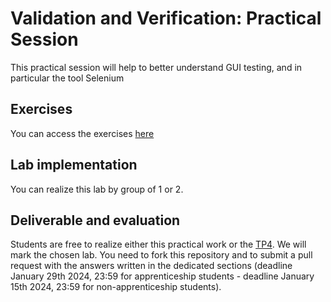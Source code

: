 # Validation and Verification: Practical Session

This practical session will help to better understand GUI testing, and in particular the tool Selenium

## Exercises

You can access the exercises [here](sujet.md)

## Lab implementation

You can realize this lab by group of 1 or 2. 

## Deliverable and evaluation

Students are free to realize either this practical work or the [TP4](https://github.com/selabs-ur1/VV-ISTIC-TP4). We will mark the chosen lab. You need to fork this repository and to submit a pull request with the answers written in the dedicated sections (deadline January 29th 2024, 23:59 for apprenticeship students - deadline January 15th 2024, 23:59 for non-apprenticeship students).
